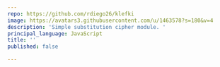 ```yaml
---
repo: https://github.com/rdiego26/klefki
image: https://avatars3.githubusercontent.com/u/1463578?s=180&v=4
description: 'Simple substitution cipher module. '
principal_language: JavaScript
title: ''
published: false

---
```

